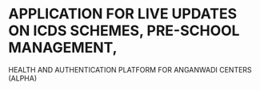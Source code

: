 # APPLICATION FOR LIVE UPDATES ON ICDS SCHEMES, PRE-SCHOOL MANAGEMENT,
HEALTH AND AUTHENTICATION PLATFORM FOR ANGANWADI CENTERS (ALPHA)
